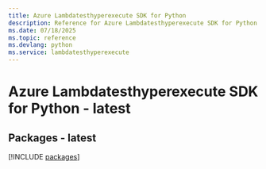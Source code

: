 ```yaml
---
title: Azure Lambdatesthyperexecute SDK for Python
description: Reference for Azure Lambdatesthyperexecute SDK for Python
ms.date: 07/18/2025
ms.topic: reference
ms.devlang: python
ms.service: lambdatesthyperexecute
---
```

# Azure Lambdatesthyperexecute SDK for Python - latest
## Packages - latest
[!INCLUDE [packages](lambdatesthyperexecute-index.md)]